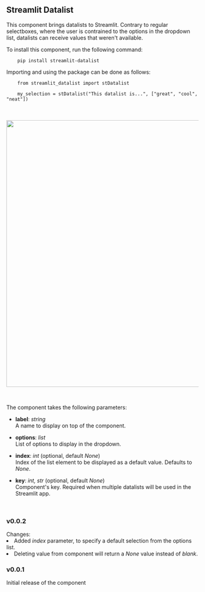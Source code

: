 <h2> Streamlit Datalist </h2>

This component brings datalists to Streamlit. Contrary to regular selectboxes, where the user is contrained to the options in the dropdown list, datalists can receive values that weren't available.

To install this component, run the following command:

        pip install streamlit-datalist

Importing and using the package can be done as follows:
  
        from streamlit_datalist import stDatalist
        
        my_selection = stDatalist("This datalist is...", ["great", "cool", "neat"])

<br><br>
<img src="https://user-images.githubusercontent.com/108201791/200101163-b91ed217-d60a-4695-a5e1-a198cf2c857c.gif" style="width:50em">

<br>

The component takes the following parameters:
- <b>label</b>: <i>string</i><br>
A name to display on top of the component.

- <b>options</b>: <i>list</i><br>
List of options to display in the dropdown.

- <b>index</b>: <i>int</i> (optional, default <i>None</i>)<br>
Index of the list element to be displayed as a default value. Defaults to <i>None</i>.

- <b>key</b>: <i>int, str</i> (optional, default <i>None</i>)<br>
Component's key. Required when multiple datalists will be used in the Streamlit app. 

<br>

<h3>v0.0.2</h3>
Changes:
<li>Added <i>index</i> parameter, to specify a default selection from the options list.
<li>Deleting value from component will return a <i>None</i> value instead of <i>blank</i>.

<h3>v0.0.1</h3>
Initial release of the component







